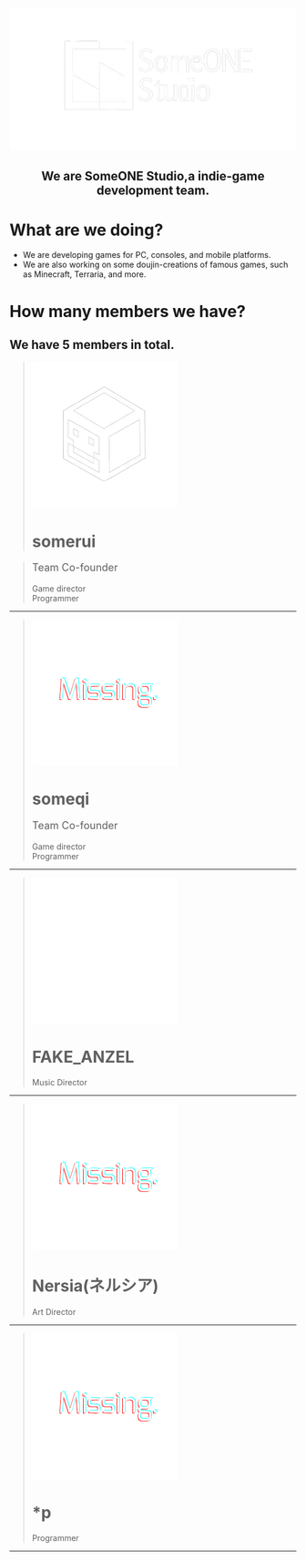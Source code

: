 ![SomeONEStudioLogo](./sos.png)
<center><h2>We are SomeONE Studio,a indie-game development team.</center>

What are we doing?
===============

- We are developing games for PC, consoles, and mobile platforms.
- We are also working on some doujin-creations of famous games, such as Minecraft, Terraria, and more.


How many members we have?
===

<h2> We have 5 members in total.</h2>



>  ![somerui](./somerui.png#pic_center)
>
> <h1>somerui</h1>
>

> <p style="font-size:18px;">Team Co-founder</p>
> <p style="font-size:14px;">Game director<br>Programmer<br></p>

---

>  ![someqi](./missing.png)
> <h1>someqi</h1>
> <p style="font-size:18px;">Team Co-founder</p>
> <p style="font-size:14px;">Game director<br>Programmer<br></p>

---

>  ![FA](./fakeanzel.png)
> <h1>FAKE_ANZEL</h1>
> <p style="font-size:14px;">Music Director<br></p>

---

>  ![Nersia](./missing.png)
> <h1>Nersia(ネルシア)</h1>
> <p style="font-size:14px;">Art Director<br></p>

---

>  ![*p](./missing.png)
> <h1>*p</h1>
> <p style="font-size:14px;">Programmer</p>

---
